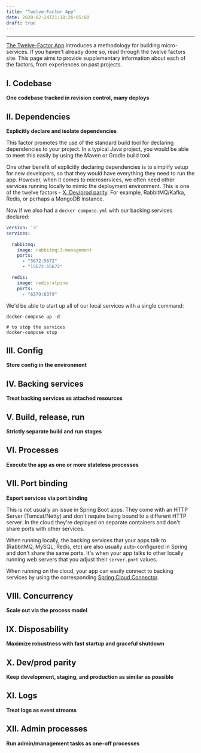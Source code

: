 ```yaml
---
title: "Twelve-Factor App"
date: 2020-02-24T21:18:26-05:00
draft: true
---
```


---
[The Twelve-Factor App](https://12factor.net/) introduces a methodology for building micro-services.
If you haven't already done so, read through the twelve factors site.
This page aims to provide supplementary information about each of the factors, from experiences on past projects.

## I. Codebase
__One codebase tracked in revision control, many deploys__

## II. Dependencies
__Explicitly declare and isolate dependencies__

This factor promotes the use of the standard build tool for declaring dependencies to your project.
In a typical Java project, you would be able to meet this easily by using the Maven or Gradle build tool.

One other benefit of explicitly declaring dependencies is to simplify setup for new developers,
so that they would have everything they need to run the app. However, when it comes to microservices, 
we often need other services running locally to mimic the deployment environment.
This is one of the twelve factors - [X. Dev/prod parity](#x-devprod-parity).
For example, RabbitMQ/Kafka, Redis, or perhaps a MongoDB instance.

Now if we also had a `docker-compose.yml` with our backing services declared:
```yaml
version: '3'
services:
  
  rabbitmq:
    image: rabbitmq:3-management
    ports:
      - "5672:5672"
      - "15672:15672"

  redis:
    image: redis:alpine
    ports:
      - "6379:6379"
```

We'd be able to start up all of our local services with a single command:
```shell script
docker-compose up -d

# to stop the services
docker-compose stop
```

## III. Config
__Store config in the environment__

## IV. Backing services
__Treat backing services as attached resources__

## V. Build, release, run
__Strictly separate build and run stages__

## VI. Processes
__Execute the app as one or more stateless processes__

## VII. Port binding
__Export services via port binding__

This is not usually an issue in Spring Boot apps. They come with an HTTP Server (Tomcat/Netty) and don't require being
bound to a different HTTP server. In the cloud they're deployed on separate containers and don't share ports with other
services.

When running locally, the backing services that your apps talk to (RabbitMQ, MySQL, Redis, etc) are also usually
auto-configured in Spring and don't share the same ports. It's when your app talks to other locally running web servers
that you adjust their `server.port` values.

When running on the cloud, your app can easily connect to backing services by using the corresponding
[Spring Cloud Connector](https://cloud.spring.io/spring-cloud-connectors/).

## VIII. Concurrency
__Scale out via the process model__

## IX. Disposability
__Maximize robustness with fast startup and graceful shutdown__

## X. Dev/prod parity
__Keep development, staging, and production as similar as possible__

## XI. Logs
__Treat logs as event streams__

## XII. Admin processes
__Run admin/management tasks as one-off processes__